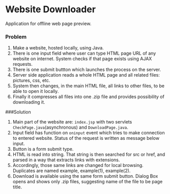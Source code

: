 # Website Downloader
Application for offline web page preview.

### Problem
1. Make a  website, hosted locally, using Java.
2. There is one input field where user can type HTML page URL of any website on internet. System checks if that page exists using AJAX requests.
3. There is one submit buttton which launches the process on the server.
4. Server side application reads a whole HTML page and all related files: pictures, css, etc.
5. System then changes, in the main HTML file, all links to other files, to be able to open it locally.
6. Finally it compresses all files into one .zip file and provides possibility of downloading it.

###Solution
1. Main part of the website are: `index.jsp` with two servlets `CheckPage.java`(asynchronous) and `DownloadPage.java`.
2. Input field has function on `oninput` event which tries to make connection to entered website. Status of the request is written as message below input.
3. Button is a form submit type.
4. HTML is read into string. That string is then searched for src or href, and parsed in a way that extracts links with extensions.
5. Accordingly, those same links are changed for local browsing. Duplicates are named example, example(1), example(2).
6. Download is available using the same form submit button. Dialog Box opens and shows only .zip files, suggesting name of the file to be page title.


